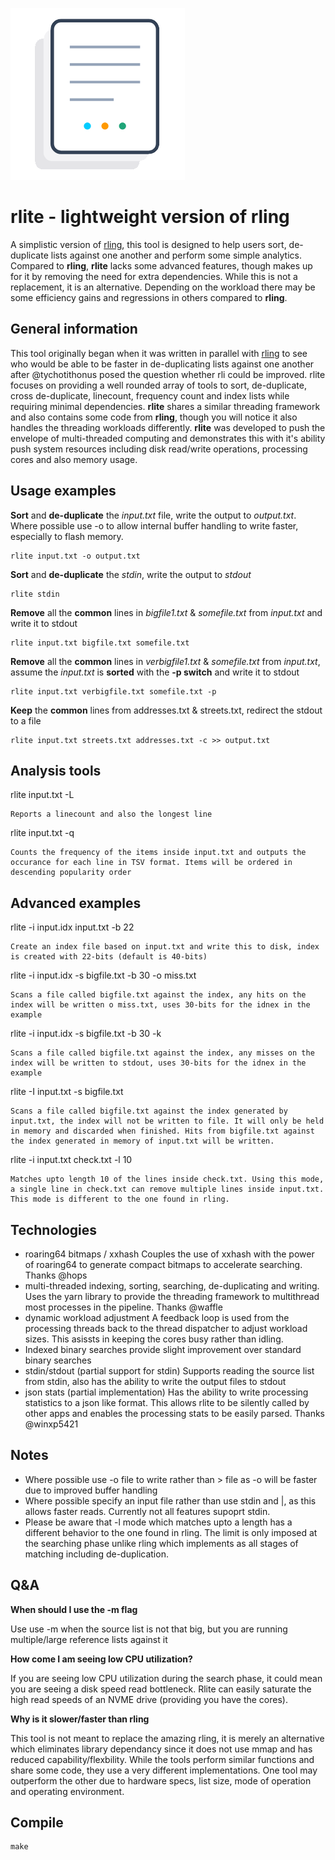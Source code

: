 ![rlite logo](/img/rlite.png)

# rlite - lightweight version of rling

A simplistic version of [rling](https://github.com/Cynosureprime/rling), this tool is designed to help users sort, de-duplicate lists against one another and perform some simple analytics. Compared to **rling**, **rlite** lacks some advanced features, though makes up for it by removing the need for extra dependencies. While this is not a replacement, it is an alternative. Depending on the workload there may be some efficiency gains and regressions in others compared to **rling**.

## General information

This tool originally began when it was written in parallel with [rling](https://github.com/Cynosureprime/rling) to see who would be able to be faster in de-duplicating lists against one another after @tychotithonus posed the question whether rli could be improved. rlite focuses on providing a well rounded array of tools to sort, de-duplicate, cross de-duplicate, linecount, frequency count and index lists while requiring minimal dependencies. **rlite** shares a similar threading framework and also contains some code from **rling**, though you will notice it also handles the threading workloads differently. **rlite** was developed to push the envelope of multi-threaded computing and demonstrates this with it's ability push system resources including disk read/write operations, processing cores and also memory usage. 
## Usage examples

**Sort** and **de-duplicate** the *input.txt* file, write the output to *output.txt*. Where possible use -o to allow internal buffer handling to write faster, especially to flash memory.
```
rlite input.txt -o output.txt
```
**Sort** and **de-duplicate** the *stdin*, write the output to *stdout*
```
rlite stdin
```
**Remove** all the **common** lines in *bigfile1.txt* & *somefile.txt* from *input.txt* and write it to stdout
```
rlite input.txt bigfile.txt somefile.txt 
```
**Remove** all the **common** lines in *verbigfile1.txt* & *somefile.txt* from *input.txt*, assume the *input.txt* is **sorted** with the **-p switch** and write it to stdout
```
rlite input.txt verbigfile.txt somefile.txt -p
```
**Keep** the **common** lines from addresses.txt & streets.txt, redirect the stdout to a file
```
rlite input.txt streets.txt addresses.txt -c >> output.txt 
```

## Analysis tools
rlite input.txt -L
```
Reports a linecount and also the longest line
```

rlite input.txt -q
```
Counts the frequency of the items inside input.txt and outputs the occurance for each line in TSV format. Items will be ordered in descending popularity order
```

## Advanced examples
rlite -i input.idx input.txt -b 22
```
Create an index file based on input.txt and write this to disk, index is created with 22-bits (default is 40-bits)
```
rlite -i input.idx -s bigfile.txt -b 30 -o miss.txt
```
Scans a file called bigfile.txt against the index, any hits on the index will be written o miss.txt, uses 30-bits for the idnex in the example
```
rlite -i input.idx -s bigfile.txt -b 30 -k
``` 
Scans a file called bigfile.txt against the index, any misses on the index will be written to stdout, uses 30-bits for the idnex in the example
```
rlite -I input.txt -s bigfile.txt 
``` 
Scans a file called bigfile.txt against the index generated by input.txt, the index will not be written to file. It will only be held in memory and discarded when finished. Hits from bigfile.txt against the index generated in memory of input.txt will be written.
```
rlite -i input.txt check.txt -l 10
```
Matches upto length 10 of the lines inside check.txt. Using this mode, a single line in check.txt can remove multiple lines inside input.txt. This mode is different to the one found in rling.
```

## Technologies

* roaring64 bitmaps / xxhash
Couples the use of xxhash with the power of roaring64 to generate compact bitmaps to accelerate searching. Thanks @hops
* multi-threaded indexing, sorting, searching, de-duplicating and writing.
Uses the yarn library to provide the threading framework to multithread most processes in the pipeline. Thanks @waffle
* dynamic workload adjustment
A feedback loop is used from the processing threads back to the thread dispatcher to adjust workload sizes. This asissts in keeping the cores busy rather than idling.
* Indexed binary searches provide slight improvement over standard binary searches
* stdin/stdout (partial support for stdin)
Supports reading the source list from stdin, also has the ability to write the output files to stdout
* json stats (partial implementation)
Has the ability to write processing statistics to a json like format. This allows rlite to be silently called by other apps and enables the processing stats to be easily parsed. Thanks @winxp5421

## Notes

* Where possible use -o file to write rather than > file as -o will be faster due to improved buffer handling
* Where possible specify an input file rather than use stdin and |, as this allows faster reads. Currently not all features supoprt stdin.
* Please be aware that -l mode which matches upto a length has a different behavior to the one found in rling. The limit is only imposed at the searching phase unlike rling which implements as all stages of matching including de-duplication.

## Q&A

**When should I use the -m flag**

Use use -m when the source list is not that big, but you are running multiple/large reference lists against it

**How come I am seeing low CPU utilization?**

If you are seeing low CPU utilization during the search phase, it could mean you are seeing a disk speed read bottleneck. Rlite can easily saturate the high read speeds of an NVME drive (providing you have the cores).

**Why is it slower/faster than rling**

This tool is not meant to replace the amazing rling, it is merely an alternative which eliminates library dependancy since it does not use mmap and has reduced capability/flexbility. While the tools perform similar functions and share some code, they use a very different implementations. One tool may outperform the other due to hardware specs, list size, mode of operation and operating environment.

## Compile
```
make
